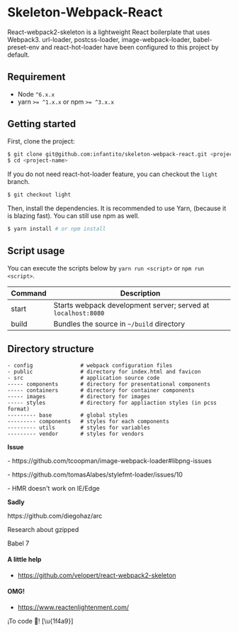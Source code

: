 # Skeleton-Webpack-React

React-webpack2-skeleton is a lightweight React boilerplate that uses Webpack3. url-loader, postcss-loader, image-webpack-loader, babel-preset-env and react-hot-loader have been configured to this project by default.

## Requirement

- Node `^6.x.x`
- yarn `>= ^1.x.x` or npm `>= ^3.x.x` 

## Getting started

First, clone the project:

```bash
$ git clone git@github.com:infantito/skeleton-webpack-react.git <project-name>
$ cd <project-name>
```

If you do not need react-hot-loader feature, you can checkout the `light` branch.
```bash
$ git checkout light
```

Then, install the dependencies. It is recommended to use Yarn, (because it is blazing fast). You can still use npm as well.

```bash
$ yarn install # or npm install
```

## Script usage

You can execute the scripts below by `yarn run <script>` or `npm run <script>`.

| Command | Description                                                   |
|---------|---------------------------------------------------------------|
| start   | Starts webpack development server; served at `localhost:8080` |
| build   | Bundles the source in `~/build` directory                     |

## Directory structure

```
- config               # webpack configuration files
- public               # directory for index.html and favicon
- src                  # application source code 
----- components       # directory for presentational components
----- containers       # directory for container components
----- images           # directory for images
----- styles           # directory for appliaction styles (in pcss format)
--------- base         # global styles
--------- components   # styles for each components
--------- utils        # styles for variables
--------- vendor       # styles for vendors
```

<summary><strong>Issue</strong></summary>
<p>- https://github.com/tcoopman/image-webpack-loader#libpng-issues</p>
<p>- https://github.com/tomasAlabes/stylefmt-loader/issues/10</p>
<p>- HMR doesn't work on IE/Edge</p>

<summary><strong>Sadly</strong></summary>

<p>https://github.com/diegohaz/arc</p>
<p>Research about gzipped</p>
<p>Babel 7</p>

#### A little help
* https://github.com/velopert/react-webpack2-skeleton

#### OMG!
* https://www.reactenlightenment.com/

<p>¡To code 💩! [\u{1f4a9}]</p>
